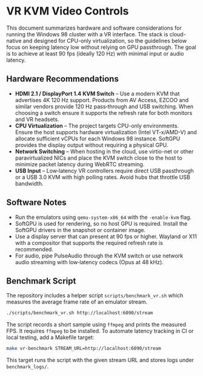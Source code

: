 # VR KVM Video Controls

This document summarizes hardware and software considerations for running the Windows 98 cluster with a VR interface. The stack is cloud-native and designed for CPU-only virtualization, so the guidelines below focus on keeping latency low without relying on GPU passthrough. The goal is to achieve at least 90&nbsp;fps (ideally 120&nbsp;Hz) with minimal input or audio latency.

## Hardware Recommendations

- **HDMI 2.1 / DisplayPort 1.4 KVM Switch** – Use a modern KVM that advertises 4K&nbsp;120&nbsp;Hz support. Products from AV Access, EZCOO and similar vendors provide 120&nbsp;Hz pass‑through and USB switching. When choosing a switch ensure it supports the refresh rate for both monitors and VR headsets.
- **CPU Virtualization** – The project targets CPU-only environments. Ensure the host supports hardware virtualization (Intel VT-x/AMD-V) and allocate sufficient vCPUs for each Windows&nbsp;98 instance. SoftGPU provides the display output without requiring a physical GPU.
- **Network Switching** – When hosting in the cloud, use virtio-net or other paravirtualized NICs and place the KVM switch close to the host to minimize packet latency during WebRTC streaming.
- **USB Input** – Low‑latency VR controllers require direct USB passthrough or a USB 3.0 KVM with high polling rates. Avoid hubs that throttle USB bandwidth.

## Software Notes

- Run the emulators using `qemu-system-x86_64` with the `-enable-kvm` flag.
- SoftGPU is used for rendering, so no host GPU is required. Install the SoftGPU drivers in the snapshot or container image.
- Use a display server that can present at 90&nbsp;fps or higher. Wayland or X11 with a compositor that supports the required refresh rate is recommended.
- For audio, pipe PulseAudio through the KVM switch or use network audio streaming with low‑latency codecs (Opus at 48&nbsp;kHz).

## Benchmark Script

The repository includes a helper script `scripts/benchmark_vr.sh` which measures the average frame rate of an emulator stream.

```bash
./scripts/benchmark_vr.sh http://localhost:6090/stream
```

The script records a short sample using `ffmpeg` and prints the measured FPS. It requires `ffmpeg` to be installed.
To automate latency tracking in CI or local testing, add a Makefile target:

```bash
make vr-benchmark STREAM_URL=http://localhost:6090/stream
```

This target runs the script with the given stream URL and stores logs under `benchmark_logs/`.

